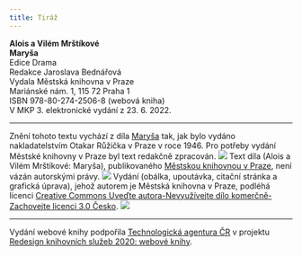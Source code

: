 ```yaml
---
title: Tiráž
---
```


**Alois a Vilém Mrštíkové    
Maryša**  
Edice Drama  
Redakce Jaroslava Bednářová  
Vydala Městská knihovna v Praze  
Mariánské nám. 1, 115 72 Praha 1  
ISBN 978-80-274-2506-8 (webová kniha)  
V MKP 3. elektronické vydání z 23. 6. 2022.

***

Znění tohoto textu vychází z díla [Maryša](https://aleph.nkp.cz/F/?func=direct&doc_number=000500915&local_base=CNB) tak, jak bylo vydáno nakladatelstvím Otakar Růžička v Praze v roce 1946. Pro potřeby vydání Městské knihovny v Praze byl text redakčně zpracován.
![](../Images/image003.jpg)
Text díla (Alois a Vilém Mrštíkové: Maryša), publikovaného [Městskou knihovnou v Praze](https://www.mlp.cz/cz/), není vázán autorskými právy.
![](../Images/image001.jpg)
Vydání (obálka, upoutávka, citační stránka a grafická úprava), jehož autorem je Městská knihovna v Praze, podléhá licenci [Creative Commons Uveďte autora-Nevyužívejte dílo komerčně-Zachovejte licenci 3.0 Česko](https://creativecommons.org/licenses/by-nc-sa/3.0/cz/).
![](../Images/image004.jpg)

***

Vydání webové knihy podpořila [Technologická agentura ČR](https://www.tacr.cz/) v projektu [Redesign knihovních služeb 2020: webové knihy](https://starfos.tacr.cz/cs/project/TL04000391).